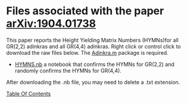 # Files associated with the paper [arXiv:1904.01738](https://arxiv.org/pdf/1904.01738.pdf)
This paper reports the Height Yielding Matrix Numbers (HYMNs)for all GR(2,2) adinkras and all GR(4,4) adinkras. Right click or control click to download the raw files below. The [Adinkra.m](https://hepthools.github.io/Adinkra/) package is required.


* [HYMNS.nb](https://raw.githubusercontent.com/HEPTHools/Data/master/HYMNs/HYMNS.nb) a notebook that confirms the HYMNs for GR(2,2) and randomly confirms the HYMNs for GR(4,4).

After downloading the .nb file, you may need to delete a .txt extension. 

[Table Of Contents](https://hepthools.github.io/Data/)

